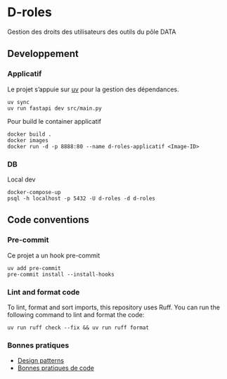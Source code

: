 # D-roles

Gestion des droits des utilisateurs des outils du pôle DATA

## Developpement

### Applicatif

Le projet s’appuie sur [uv](https://docs.astral.sh/uv) pour la gestion des dépendances.

```
uv sync
uv run fastapi dev src/main.py
```

Pour build le container applicatif

```
docker build .
docker images
docker run -d -p 8888:80 --name d-roles-applicatif <Image-ID>
```

### DB

Local dev

```
docker-compose-up
psql -h localhost -p 5432 -U d-roles -d d-roles
```

## Code conventions

### Pre-commit

Ce projet a un hook pre-commit

```
uv add pre-commit
pre-commit install --install-hooks
```

### Lint and format code

To lint, format and sort imports, this repository uses Ruff. You can run the following command to lint and format the code:

```
uv run ruff check --fix && uv run ruff format
```

### Bonnes pratiques

- [Design patterns](https://medium.com/@lautisuarez081/fastapi-best-practices-and-design-patterns-building-quality-python-apis-31774ff3c28a)
- [Bonnes pratiques de code](https://github.com/zhanymkanov/fastapi-best-practices)
